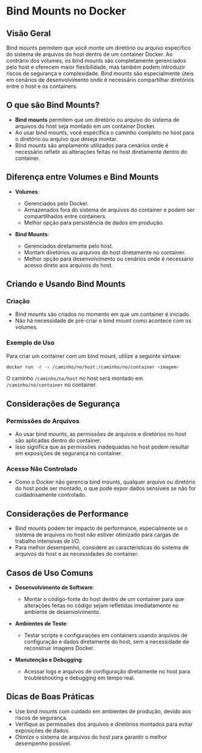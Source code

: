 
# Bind Mounts no Docker

## Visão Geral
Bind mounts permitem que você monte um diretório ou arquivo específico do sistema de arquivos do host dentro de um container Docker. Ao contrário dos volumes, os bind mounts são completamente gerenciados pelo host e oferecem maior flexibilidade, mas também podem introduzir riscos de segurança e complexidade. Bind mounts são especialmente úteis em cenários de desenvolvimento onde é necessário compartilhar diretórios entre o host e os containers.

## O que são Bind Mounts?
- **Bind mounts** permitem que um diretório ou arquivo do sistema de arquivos do host seja montado em um container Docker.
- Ao usar bind mounts, você especifica o caminho completo no host para o diretório ou arquivo que deseja montar.
- Bind mounts são amplamente utilizados para cenários onde é necessário refletir as alterações feitas no host diretamente dentro do container.

## Diferença entre Volumes e Bind Mounts
- **Volumes**:
  - Gerenciados pelo Docker.
  - Armazenados fora do sistema de arquivos do container e podem ser compartilhados entre containers.
  - Melhor opção para persistência de dados em produção.

- **Bind Mounts**:
  - Gerenciados diretamente pelo host.
  - Montam diretórios ou arquivos do host diretamente no container.
  - Melhor opção para desenvolvimento ou cenários onde é necessário acesso direto aos arquivos do host.

## Criando e Usando Bind Mounts
### Criação
- Bind mounts são criados no momento em que um container é iniciado.
- Não há necessidade de pré-criar o bind mount como acontece com os volumes.

### Exemplo de Uso
Para criar um container com um bind mount, utilize a seguinte sintaxe:

```bash
docker run -d -v /caminho/no/host:/caminho/no/container <imagem>
```

O caminho `/caminho/no/host` no host será montado em `/caminho/no/container` no container.

## Considerações de Segurança
### Permissões de Arquivos
- Ao usar bind mounts, as permissões de arquivos e diretórios no host são aplicadas dentro do container.
- Isso significa que as permissões inadequadas no host podem resultar em exposições de segurança no container.

### Acesso Não Controlado
- Como o Docker não gerencia bind mounts, qualquer arquivo ou diretório do host pode ser montado, o que pode expor dados sensíveis se não for cuidadosamente controlado.

## Considerações de Performance
- Bind mounts podem ter impacto de performance, especialmente se o sistema de arquivos no host não estiver otimizado para cargas de trabalho intensivas de I/O.
- Para melhor desempenho, considere as características do sistema de arquivos do host e as necessidades do container.

## Casos de Uso Comuns
- **Desenvolvimento de Software**:
  - Montar o código-fonte do host dentro de um container para que alterações feitas no código sejam refletidas imediatamente no ambiente de desenvolvimento.
  
- **Ambientes de Teste**:
  - Testar scripts e configurações em containers usando arquivos de configuração e dados diretamente do host, sem a necessidade de reconstruir imagens Docker.

- **Manutenção e Debugging**:
  - Acessar logs e arquivos de configuração diretamente no host para troubleshooting e debugging em tempo real.

## Dicas de Boas Práticas
- Use bind mounts com cuidado em ambientes de produção, devido aos riscos de segurança.
- Verifique as permissões dos arquivos e diretórios montados para evitar exposições de dados.
- Otimize o sistema de arquivos do host para garantir o melhor desempenho possível.
